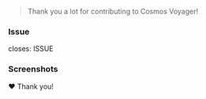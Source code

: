 > Thank you a lot for contributing to Cosmos Voyager!

<!-- Please confirm that your pull request will pass our linting and unit tests. -->

<!-- Please make sure your code is properly tested, so that the code coverage is not decreasing. -->

### Issue

<!-- Please provide the `#123` of the issue you created in advance, that describes the bug/proposed change. This will automatically close the issue. -->

closes: ISSUE

### Screenshots

<!-- If this PR produces a visible change, please provide screenshots showing these changes. -->

❤️ Thank you!
